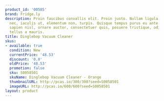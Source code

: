 ```yaml
---
product_id: '00585'
brand: Fridge.ly
description: Proin faucibus convallis elit. Proin justo. Nullam ligula urna, adipiscing
  nec, iaculis ut, elementum non, turpis. Quisque tempus purus eu ante.Vestibulum
  sapien nisl, ornare auctor, consectetuer quis, posuere tristique, odio. In convallis
  tellus a mauris.
title: Dinglebop Vacuum Cleaner
skus:
- available: true
  condition: New
  currentPrice: '48.53'
  discount: '0.0'
  oldPrice: '48.53'
  promotion: false
  sku: S0058501
  skuName: Dinglebop Vacuum Cleaner - Orange
  thumbnailURL: http://pcas.io/300/300?seed=S0058501
  imageURL: http://pcas.io/600/600?seed=S0058501
layout: product
---
```


